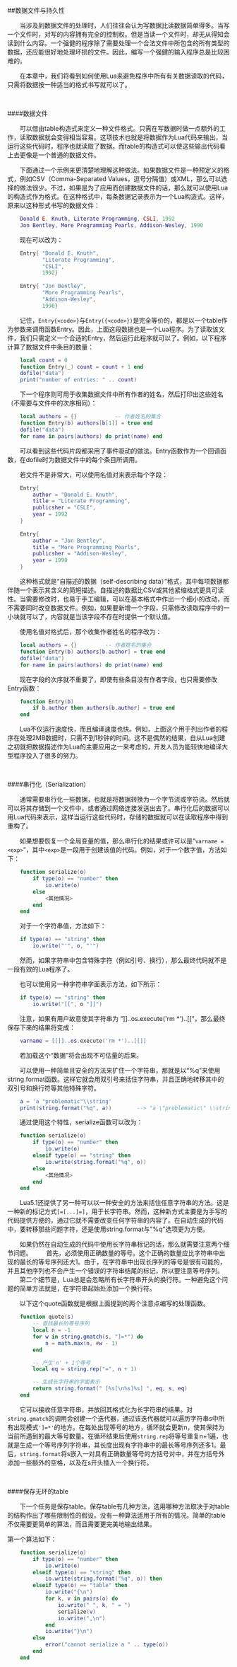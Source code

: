 ##数据文件与持久性

&emsp;&emsp;当涉及到数据文件的处理时，人们往往会认为写数据比读数据简单得多。当写一个文件时，对写的内容拥有完全的控制权。但是当读一个文件时，却无从得知会读到什么内容。一个强健的程序除了需要处理一个合法文件中所包含的所有类型的数据，还应能很好地处理坏损的文件。因此，编写一个强健的输入程序总是比较困难的。

&emsp;&emsp;在本章中，我们将看到如何使用Lua来避免程序中所有有关数据读取的代码，只需将数据按一种适当的格式书写就可以了。

&emsp;&emsp;

####数据文件

&emsp;&emsp;可以借由table构造式来定义一种文件格式。只需在写数据时做一点额外的工作，读取数据就会变得相当容易。这项技术也就是将数据作为Lua代码来输出，当运行这些代码时，程序也就读取了数据。而table的构造式可以使这些输出代码看上去更像是一个普通的数据文件。

&emsp;&emsp;下面通过一个示例来更清楚地理解这种做法。如果数据文件是一种预定义的格式，例如CSV（Comma-Separated Values，逗号分隔值）或XML，那么可以选择的做法很少。不过，如果是为了应用而创建数据文件的话，那么就可以使用Lua的构造式作为格式。在这种格式中，每条数据记录表示为一个Lua构造式。这样，原来以这种形式书写的数据文件：

```lua
    Donald E. Knuth, Literate Programming, CSLI, 1992
    Jon Bentley, More Programming Pearls, Addison-Wesley, 1990
```

&emsp;&emsp;现在可以改为：

```lua
    Entry{ "Donald E. Knuth",
           "Literate Programming",
           "CSLI",
           1992}
           
    Entry{ "Jon Bentley",
           "More Programming Pearls",
           "Addison-Wesley",
           1990}
```

&emsp;&emsp;记住，`Entry{<code>}`与`Entry({<code>})`是完全等价的，都是以一个table作为参数来调用函数Entry。因此，上面这段数据也是一个Lua程序。为了读取该文件，我们只需定义一个合适的Entry，然后运行此程序就可以了。例如，以下程序计算了数据文件中条目的数量：

```lua
    local count = 0
    function Entry(_) count = count + 1 end
    dofile("data")
    print("number of entries: " .. count)
```

&emsp;&emsp;下一个程序则可用于收集数据文件中所有作者的姓名，然后打印出这些姓名（不需要与文件中的次序相同）：

```lua
    local authors = {}            -- 作者姓名的集合
    function Entry(b) authors[b[1]] = true end
    dofile("data")
    for name in pairs(authors) do print(name) end
```

&emsp;&emsp;可以看到这些代码片段都采用了事件驱动的做法。Entry函数作为一个回调函数，在dofile时为数据文件中的每个条目所调用。

&emsp;&emsp;若文件不是非常大，可以使用名值对来表示每个字段：

```lua
    Entry{
        author = "Donald E. Knuth",
        title = "Literate Programming",
        publicsher = "CSLI",
        year = 1992
    }
    
    Entry{
        author = "Jon Bentley",
        title = "More Programming Pearls",
        publicsher = "Addison-Wesley",
        year = 1990
    }
```

&emsp;&emsp;这种格式就是“自描述的数据（self-describing data）”格式，其中每项数据都伴随一个表示其含义的简短描述。自描述的数据比CSV或其他紧缩格式更具可读性。当需要修改时，也易于手工编辑，可以在基本格式中作出一个细小的改动，而不需要同时改变数据文件。例如，如果要新增一个字段，只需修改读取程序中的一小块就可以了，内容就是当该字段不存在时提供一个默认值。

&emsp;&emsp;使用名值对格式后，那个收集作者姓名的程序改为：

```lua
    local authors = {}         -- 作者姓名的集合
    function Entry(b) authors[b.author] = true end
    dofile("data")
    for name in pairs(authors) do print(name) end
```

&emsp;&emsp;现在字段的次序就不重要了，即使有些条目没有作者字段，也只需要修改Entry函数：

```lua
    function Entry(b)
        if b.author then authers[b.author] = true end
    end
```

&emsp;&emsp;Lua不仅运行速度快，而且编译速度也快。例如，上面这个用于列出作者的程序在处理2MB数据时，只需不到1秒钟的时间。这不是偶然的结果，自从Lua创建之初就把数据描述作为Lua的主要应用之一来考虑的，开发人员为能较快地编译大型程序投入了很多的努力。

&emsp;&emsp;

####串行化（Serialization）

&emsp;&emsp;通常需要串行化一些数据，也就是将数据转换为一个字节流或字符流。然后就可以将其存储到一个文件中，或者通过网络连接发送出去了。串行化后的数据可以用Lua代码来表示，这样当运行这些代码时，存储的数据就可以在读取程序中得到重构了。

&emsp;&emsp;如果想要恢复一个全局变量的值，那么串行化的结果或许可以是“`varname = <exp>`”，其中`<exp>`是一段用于创建该值的代码。例如，对于一个数字值，方法如下：

```lua
    function serialize(o)
        if type(o) == "number" then
            io.write(o)
        else 
            <其他情况>
        end
    end
```

&emsp;&emsp;对于一个字符串值，方法如下：

```lua
    if type(o) == "string" then
        io.write("'", o, "'")
```

&emsp;&emsp;然而，如果字符串中包含特殊字符（例如引号、换行），那么最终代码就不是一段有效的Lua程序了。

&emsp;&emsp;也可以使用另一种字符串字面表示方法，如下所示：

```lua
    if type(o) == "string" then
        io.write("[[", o "]]")
```

&emsp;&emsp;注意，如果有用户故意使其字符串为 “]]..os.execute('rm *')..[[”，那么最终保存下来的结果将变成：

```lua
    varname = [[]]..os.execute('rm *')..[[]]
```

&emsp;&emsp;若加载这个“数据”将会出现不可估量的后果。

&emsp;&emsp;可以使用一种简单且安全的方法来扩住一个字符串，那就是以“%q”来使用string.format函数。这样它就会用双引号来括住字符串，并且正确地转移其中的双引号和换行符等其他特殊字符。

```lua
    a = 'a "problematic"\\string'
    print(string.format("%q", a))        --> "a \"problematic\" \\string"
```

&emsp;&emsp;通过使用这个特性，serialize函数可以改为：

```lua
    function serialize(o)
        if type(o) == "number" then
            io.write(o)
        elseif type(o) == "string" then
            io.write(string.format("%q", o))
        else
            <其他情况>
        end
    end
```

&emsp;&emsp;Lua5.1还提供了另一种可以以一种安全的方法来括住任意字符串的方法。这是一种新的标记方式`[=[...]=]`，用于长字符串。然而，这种新方式主要是为手写的代码提供方便的，通过它就不需要改变任何字符串的内容了。在自动生成的代码中，要转移那些问题字符，还是使用string.format与"%q"选项更为方便。

&emsp;&emsp;如果仍然在自动生成的代码中使用长字符串标记的话，那么就需要注意两个细节问题。
&emsp;&emsp;首先，必须使用正确数量的等号。这个正确的数量应比字符串中出现的最长的等号序列还大1。由于，在字符串中出现长序列的等号是很有可能的，并且其他序列也不会产生一个错误的字符串结尾的标记，所以要注意等号序列。
&emsp;&emsp;第二个细节是，Lua总是会忽略所有长字符串开头的换行符。一种避免这个问题的简单方法就是，在字符串起始处添加一个换行符。

&emsp;&emsp;以下这个quote函数就是根据上面提到的两个注意点编写的处理函数。

```lua
    function quote(s)
        -- 查找最长的等号序列
        local n = -1
        for w in string.gmatch(s, "]=*") do
            n = math.max(n, #w - 1)
        end

        -- 产生'n' + 1个等号
        local eq = string.rep("=", n + 1)

        -- 生成长字符串的字面表示
        return string.format(" [%s[\n%s]%s] ", eq, s, eq)
    end
```

&emsp;&emsp;它可以接收任意字符串，并放回其格式化为长字符串的结果。对`string.gmatch`的调用会创建一个迭代器，通过该迭代器就可以遍历字符串s中所有出现模式`']=*'`的地方。在每处出现等号的地方，循环就会更新n，使其保持为当前所遇到的最大等号数量。在循环结束后使用`string.rep`将等号重复n+1遍，也就是生成一个等号序列字符串，其长度出现有字符串中的最长等号序列还多1。最后，`string.format`将s嵌入一对具有正确数量等号的方括号对中，并在方括号外添加一些额外的空格，以及在s开头插入一个换行符。


&emsp;&emsp;

####保存无环的table

&emsp;&emsp;下一个任务是保存table。保存table有几种方法，选用哪种方法取决于对table的结构作出了哪些限制性的假设。没有一种算法适用于所有的情况。简单的table不仅需要更简单的算法，而且需要更完美地输出结果。

第一个算法如下：

```lua
    function serialize(o)
        if type(o) == "number" then
            io.write(o)
        elseif type(o) == "string" then
            io.write(string.format("%q", o)) then
        elseif type(o) == "table" then
            io.write("{\n")
            for k, v in pairs(o) do
                io.write(" ", k, " = ")
                serialize(v)
                io.write(",\n")
            end
            io.write("}\n")
        else
            error("cannot serialize a " .. type(o))
        end
    end
```